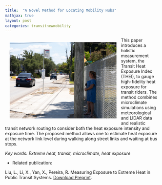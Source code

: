 ```yaml
---
title:  "A Novel Method for Locating Mobility Hubs"
mathjax: true
layout: post
categories: transitnewmobility
---
```



<img align="left" width="350" height="250" src="https://github.com/jacobyan0/jacobyan0.github.io/raw/master/images/women_heat_transit.jpg" style="vertical-align:middle;margin:15px 15px"/> This paper introduces a holistic measurement system, the Transit Heat Exposure Index (THEI), to gauge high-fidelity heat exposure for transit riders. The method combines microclimate simulations using meteorological and LIDAR data and realistic transit network routing to consider both the heat exposure intensity and exposure time. The proposed method allows one to estimate heat exposure at the network link level during walking along street links and waiting at bus stops.

*Key words: Extreme heat, transit, microclimate, heat exposure*

* Related publication:

Liu, L., Li, X., Yan, X., Pereira, R. Measuring Exposure to Extreme Heat in Public Transit Systems. [Download Preprint](https://github.com/jacobyan0/jacobyan0.github.io/blob/6c2dfb8455831adc37ae64ee2cc55549415f69c4/ArticlesPreprints/Measuring%20Exposure%20to%20Extreme%20Heat%20in%20Public%20Transit%20Systems.pdf).



